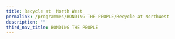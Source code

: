```yaml
---
title: Recycle at  North West
permalink: /programmes/BONDING-THE-PEOPLE/Recycle-at-NorthWest
description: ""
third_nav_title: BONDING THE PEOPLE
---
```

